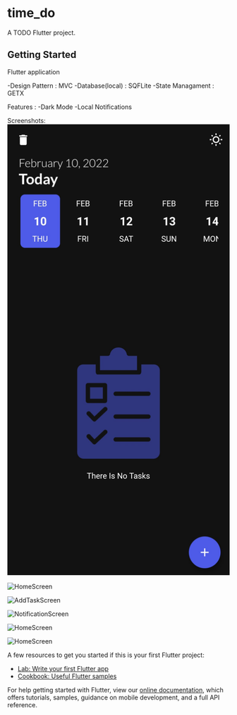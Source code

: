 # time_do



A  TODO Flutter project.

## Getting Started
Flutter application

-Design Pattern : MVC
-Database(local) : SQFLite
-State Managament : GETX

Features :
-Dark Mode
-Local Notifications

Screenshots:
![HomeScreen](images/homescreen.jpg)

![HomeScreen](blob:https://web.whatsapp.com/bc416cfd-1ed7-4b76-b736-27f0379300a9)

![AddTaskScreen](blob:https://web.whatsapp.com/430a41ec-e812-45af-bc8a-628060b3f274)

![NotificationScreen](blob:https://web.whatsapp.com/a8eb32cf-4e9a-42e8-a274-f6ace6a33984)

![HomeScreen](blob:https://web.whatsapp.com/231481bc-4e21-4abe-90c4-f49fb6decc58)

![HomeScreen](blob:https://web.whatsapp.com/e7148501-9812-4f49-80e9-981b381e0217)

A few resources to get you started if this is your first Flutter project:

- [Lab: Write your first Flutter app](https://flutter.dev/docs/get-started/codelab)
- [Cookbook: Useful Flutter samples](https://flutter.dev/docs/cookbook)

For help getting started with Flutter, view our
[online documentation](https://flutter.dev/docs), which offers tutorials,
samples, guidance on mobile development, and a full API reference.
